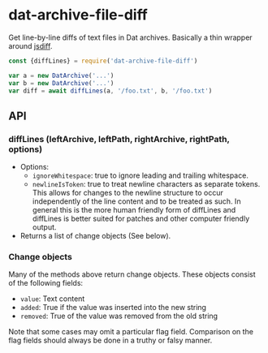 # dat-archive-file-diff

Get line-by-line diffs of text files in Dat archives. Basically a thin wrapper around [jsdiff](https://github.com/kpdecker/jsdiff).

```js
const {diffLines} = require('dat-archive-file-diff')

var a = new DatArchive('...')
var b = new DatArchive('...')
var diff = await diffLines(a, '/foo.txt', b, '/foo.txt')
```

## API

### diffLines (leftArchive, leftPath, rightArchive, rightPath, options)

 - Options:
   - `ignoreWhitespace`: true to ignore leading and trailing whitespace.
   - `newlineIsToken`: true to treat newline characters as separate tokens. This allows for changes to the newline structure to occur independently of the line content and to be treated as such. In general this is the more human friendly form of diffLines and diffLines is better suited for patches and other computer friendly output.
 - Returns a list of change objects (See below).

### Change objects

Many of the methods above return change objects. These objects consist of the following fields:

 - `value`: Text content
 - `added`: True if the value was inserted into the new string
 - `removed`: True of the value was removed from the old string

Note that some cases may omit a particular flag field. Comparison on the flag fields should always be done in a truthy or falsy manner.
